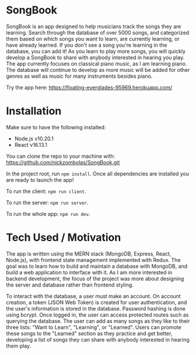 # SongBook
  SongBook is an app designed to help musicians track the songs they are learning. Search through the database of over 5000 songs, and categorized them based on which songs you want to learn, are currently learning, or have already learned. If you don't see a song you're learning in the database, you can add it! As you learn to play more songs, you will quickly develop a SongBook to share with anybody interested in hearing you play. The app currently focuses on classical piano music, as I am learning piano. The database will continue to develop as more music will be added for other genres as well as music for many instruments besides piano. 

Try the app here: https://floating-everglades-95969.herokuapp.com/


# Installation

Make sure to have the following installed:
- Node.js v10.20.1
- React v16.13.1

You can clone the repo to your machine with: https://github.com/nickzombolas/SongBook.git

In the project root, run `npm install`. Once all dependencies are installed you are ready to launch the app!



To run the client: `npm run client`.

To run the server: `npm run server`.

To run the whole app: `npm run dev`.

# Tech Used / Motivation
The app is written using the MERN stack (MongoDB, Express, React, Node.js), with frontend state management implemented with Redux.
The goal was to learn how to build and maintain a database with MongoDB, and build a web application to interface with it.
As I am more interested in backend development, the focus of the project was more about designing the server and database rather than frontend styling.

To interact with the database, a user must make an account. On account creation, a token (JSON Web Token) is created for user authentication,
and the user's information is stored in the database. Password hashing is done using bcrypt. Once logged in, the user can access protected routes such as querying the database.
The user can add as many songs as they like to their three lists: "Want to Learn", "Learning", or "Learned". Users can promote these songs to the "Learned" section as they practice and get better, developing a list of songs they can share with anybody interested in hearing them play.
